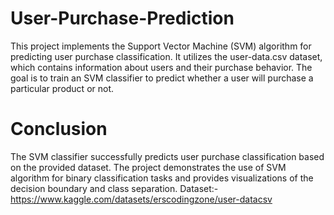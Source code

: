 # User-Purchase-Prediction
This project implements the Support Vector Machine (SVM) algorithm for predicting user purchase classification. It utilizes the user-data.csv dataset, which contains information about users and their purchase behavior. The goal is to train an SVM classifier to predict whether a user will purchase a particular product or not.
# Conclusion
The SVM classifier successfully predicts user purchase classification based on the provided dataset. The project demonstrates the use of SVM algorithm for binary classification tasks and provides visualizations of the decision boundary and class separation.
Dataset:- https://www.kaggle.com/datasets/erscodingzone/user-datacsv
